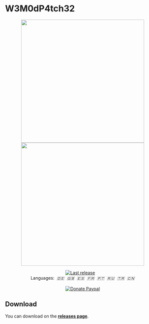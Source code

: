 # W3M0dP4tch32
<p align="center">
	<img width="400" src="https://i.imgur.com/XgIqJ4c.png">
	<!--<img width="400" src="https://i.imgur.com/IM1reMY.png">-->
	<img width="400" src="https://i.imgur.com/Ds7PBNU.png">
</p>

<p align="center">
	<!--<a href="https://github.com/brunolee-GIT/W3M0dP4tch32/releases/latest"><img src="https://img.shields.io/github/release/brunolee-GIT/W3M0dP4tch32?logo=webtrees&logoColor=3a83f1&label=Last Release&style=social" alt="" title="Last release"></a>-->
	<a href="https://github.com/brunolee-GIT/W3M0dP4tch32/releases/latest"><img src="https://img.shields.io/github/v/release/brunolee-GIT/W3M0dP4tch32?style=social&label=Last release" title="Last release"></a>
	&nbsp;<a href=""><img src="https://img.shields.io/badge/script-bat / hta- ?logo=windowsterminal&style=social" alt="" title="Scripts"></a>
	&nbsp;<a href=""><img src="https://img.shields.io/badge/windows-10 / 11- ?logo=windows10&style=social" alt="" title="Windows"></a>
	<br>
	Languages:
		&nbsp;<i title="Deutsch">🇩🇪</i>
		&nbsp;<i title="English">🇬🇧</i>
		&nbsp;<i title="Español">🇪🇸</i>
		&nbsp;<i title="Français">🇫🇷</i>
		&nbsp;<i title="Português">🇵🇹</i>
		&nbsp;<i title="Русский">🇷🇺</i>
		&nbsp;<i title="Türkçe">🇹🇷</i>
		&nbsp;<i title="中文（简体）">🇨🇳</i>
	<br><br>
	<a href="https://www.paypal.me/brunoleeferreira"><img src="https://img.shields.io/badge/PayPal donate-buy me a coffee!-00457C?logo=PayPal" title="Donate Paypal"></a>
</p>

## Download

You can download on the [**releases page**](https://github.com/brunolee-GIT/W3M0dP4tch32/releases).
